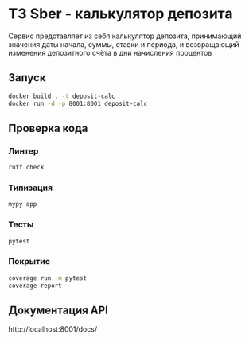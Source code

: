 # ТЗ Sber - калькулятор депозита

Сервис представляет из себя калькулятор депозита, принимающий значения даты начала, суммы, ставки и периода, 
и возвращающий изменения депозитного счёта в дни начисления процентов 


## Запуск
```bash
docker build . -t deposit-calc
docker run -d -p 8001:8001 deposit-calc
```
## Проверка кода

### Линтер
```bash
ruff check
```
### Типизация
```bash
mypy app
```
### Тесты
```bash
pytest
```
### Покрытие
```bash
coverage run -m pytest
coverage report
```

## Документация API
http://localhost:8001/docs/